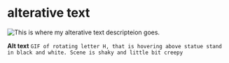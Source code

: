 # alterative text

![This is where my alterative text descripteion goes.](uppercase-jursikkk.gif)

**Alt text** `GIF of rotating letter H, that is hovering above statue stand in black and white. Scene is shaky and little bit creepy`
